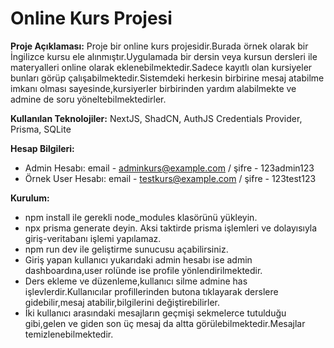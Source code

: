 # Online Kurs Projesi
**Proje Açıklaması:**
Proje bir online kurs projesidir.Burada örnek olarak bir İngilizce kursu ele alınmıştır.Uygulamada bir dersin veya kursun dersleri ile materyalleri online olarak eklenebilmektedir.Sadece kayıtlı olan kursiyeler bunları görüp çalışabilmektedir.Sistemdeki herkesin birbirine mesaj atabilme imkanı olması sayesinde,kursiyerler birbirinden yardım alabilmekte ve admine de soru yöneltebilmektedirler.

**Kullanılan Teknolojiler:**
NextJS, ShadCN, AuthJS Credentials Provider, Prisma, SQLite

**Hesap Bilgileri:**
- Admin Hesabı: email - adminkurs@example.com / şifre - 123admin123
- Örnek User Hesabı: email - testkurs@example.com / şifre - 123test123

**Kurulum:**
- npm install ile gerekli node_modules klasörünü yükleyin.
- npx prisma generate deyin. Aksi taktirde prisma işlemleri ve dolayısıyla giriş-veritabanı işlemi yapılamaz.
- npm run dev ile geliştirme sunucusu açabilirsiniz.
- Giriş yapan kullanıcı yukarıdaki admin hesabı ise admin dashboardına,user rolünde ise profile yönlendirilmektedir.
- Ders ekleme ve düzenleme,kullanıcı silme admine has işlevlerdir.Kullanıcılar profillerinden butona tıklayarak derslere gidebilir,mesaj atabilir,bilgilerini değiştirebilirler.
- İki kullanıcı arasındaki mesajların geçmişi sekmelerce tutulduğu gibi,gelen ve giden son üç mesaj da altta görülebilmektedir.Mesajlar temizlenebilmektedir.

